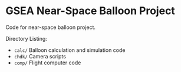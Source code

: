 # GSEA Near-Space Balloon Project
Code for near-space balloon project.

Directory Listing:

- `calc/` Balloon calculation and simulation code
- `chdk/` Camera scripts
- `comp/` Flight computer code
